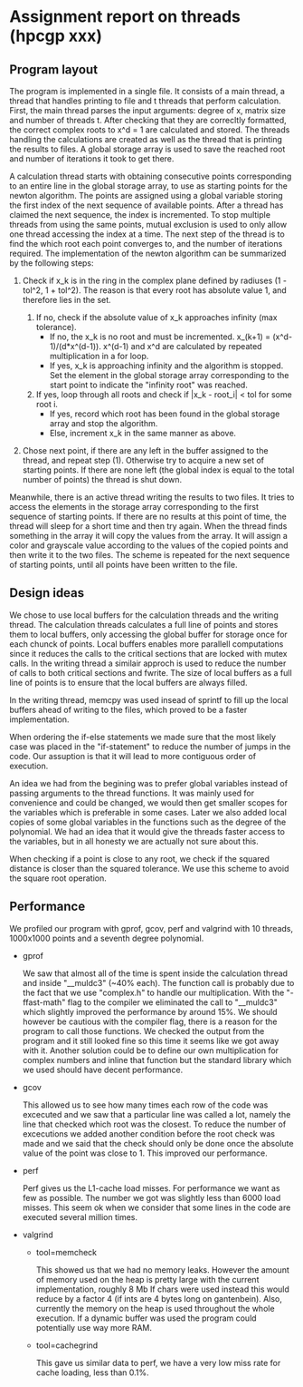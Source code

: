 # Assignment report on threads (hpcgp xxx)

## Program layout

The program is implemented in a single file. It consists of a main thread, a thread that handles printing to file and t threads that perform calculation. First, the main thread parses the input arguments: degree of x, matrix size and number of threads t. After checking that they are correcltly formatted, the correct complex roots to x^d = 1 are calculated and stored. The threads handling the calculations are created as well as the thread that is printing the results to files. A global storage array is used to save the reached root and number of iterations it took to get there.

A calculation thread starts with obtaining consecutive points corresponding to an entire line in the global storage array, to use as starting points for the newton algorithm. The points are assigned using a global variable storing the first index of the next sequence of available points. After a thread has claimed the next sequence, the index is incremented. To stop multiple threads from using the same points, mutual exclusion is used to only allow one thread accessing the index at a time. The next step of the thread is to find the which root each point converges to, and the number of iterations required. The implementation of the newton algorithm can be summarized by the following steps:

1) Check if x_k is in the ring in the complex plane defined by radiuses (1 - tol^2, 1 + tol^2). The reason is that every root has absolute value 1, and therefore lies in the set.
	1) If no, check if the absolute value of x_k approaches infinity (max tolerance).
		  * If no, the x_k is no root and must be incremented. x_(k+1) = (x^d-1)/(d*x^(d-1)). x^(d-1) and x^d are calculated by repeated multiplication in a for loop.
		  * If yes, x_k is approaching infinity and the algorithm is stopped. Set the element in the global storage array corresponding to the start point to indicate the "infinity root" was reached.
	2) If yes, loop through all roots and check if |x_k - root_i| < tol for some root i.
		  * If yes, record which root has been found in the global storage array and stop the algorithm.
		  * Else, increment x_k in the same manner as above.

2) Chose next point, if there are any left in the buffer assigned to the thread, and repeat step (1). Otherwise try to acquire a new set of starting points. If there are none left (the global index is equal to the total number of points) the thread is shut down.

Meanwhile, there is an active thread writing the results to two files. It tries to access the elements in the storage array corresponding to the first sequence of starting points. If there are no results at this point of time, the thread will sleep for a short time and then try again. When the thread finds something in the array it will copy the values from the array. It will assign a color and grayscale value according to the values of the copied points and then write it to the two files. The scheme is repeated for the next sequence of starting points, until all points have been written to the file.

## Design ideas

We chose to use local buffers for the calculation threads and the writing thread. The calculation threads calculates a full line of points and stores them to local buffers, only accessing the global buffer for storage once for each chunck of points. Local buffers enables more parallell computations since it reduces the calls to the critical sections that are locked with mutex calls. In the writing thread a similair approch is used to reduce the number of calls to both critical sections and fwrite. The size of local buffers as a full line of points is to ensure that the local buffers are always filled.

In the writing thread, memcpy was used insead of sprintf to fill up the local buffers ahead of writing to the files, which proved to be a faster implementation.

When ordering the if-else statements we made sure that the most likely case was placed in the "if-statement" to reduce the number of jumps in the code. Our assuption is that it will lead to more contiguous order of execution.  

An idea we had from the begining was to prefer global variables instead of passing arguments to the thread functions. It was mainly used for convenience and could be changed, we would then get smaller scopes for the variables which is preferable in some cases. Later we also added local copies of some global variables in the functions such as the degree of the polynomial. We had an idea that it would give the threads faster access to the variables, but in all honesty we are actually not sure about this.

When checking if a point is close to any root, we check if the squared distance  is closer than the squared tolerance. We use this scheme to avoid the square root operation.  


## Performance

We profiled our program with gprof, gcov, perf and valgrind with 10 threads, 1000x1000 points and a seventh degree polynomial.
  * gprof
  
	We saw that almost all of the time is spent inside the calculation thread and inside "\_\_muldc3" (\~40% each). The function call is probably due to the fact that we use "complex.h" to handle our multiplication. With the "-ffast-math" flag to the compiler we eliminated the call to "\_\_muldc3" which slightly improved the performance by around 15%. We should however be cautious with the compiler flag, there is a reason for the program to call those functions. We checked the output from the program and it still looked fine so this time it seems like we got away with it.
Another solution could be to define our own multiplication for complex numbers and inline that function but the standard library which we used should have decent performance.
  * gcov
  
	This allowed us to see how many times each row of the code was excecuted and we saw that a particular line was called a lot, namely the line that checked which root was the closest. To reduce the number of excecutions we added another condition before the root check was made and we said that the check should only be done once the absolute value of the point was close to 1. This improved our performance.
  * perf
  
	Perf gives us the L1-cache load misses. For performance we want as few as possible. The number we got was slightly less than 6000 load misses. This seem ok when we consider that some lines in the code are executed several million times.
  * valgrind
  
	* tool=memcheck
	
		This showed us that we had no memory leaks. However the amount of memory used on the heap is pretty large with the current implementation, roughly 8 Mb If chars were used instead this would reduce by a factor 4 (if ints are 4 bytes long on gantenbein). Also, currently the memory on the heap is used throughout the whole execution. If a dynamic buffer was used the program could potentially use way more RAM.
	* tool=cachegrind
	
		This gave us similar data to perf, we have a very low miss rate for cache loading, less than 0.1%.

